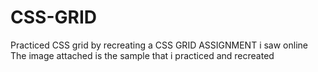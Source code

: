 # CSS-GRID
Practiced CSS grid by recreating a CSS GRID ASSIGNMENT i saw online
The image attached is the sample that i practiced and recreated
